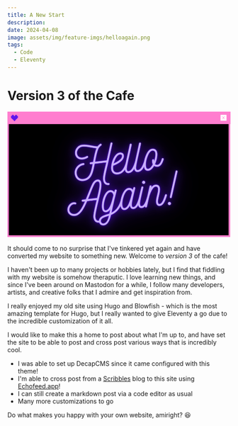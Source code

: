 ```yaml
---
title: A New Start
description: 
date: 2024-04-08
image: assets/img/feature-imgs/helloagain.png
tags:
  - Code
  - Eleventy
---
```

# Version 3 of the Cafe

![Hello Again graphic](/src/assets/img/feature-imgs/helloagain.png)

It should come to no surprise that I've tinkered yet again and have converted my website to something new. Welcome to *version 3* of the cafe!

I haven't been up to many projects or hobbies lately, but I find that fiddling with my website is somehow theraputic. I love learning new things, and since I've been around on Mastodon for a while, I follow many developers, artists, and creative folks that I admire and get inspiration from. 

I really enjoyed my old site using Hugo and Blowfish - which is the most amazing template for Hugo, but I really wanted to give Eleventy a go due to the incredible customization of it all. 

I would like to make this a home to post about what I'm up to, and have set the site to be able to post and cross post various ways that is incredibly cool. 

- I was able to set up DecapCMS since it came configured with this theme!
- I'm able to cross post from a [Scribbles](https://scribbles.page) blog to this site using [Echofeed.app](https://echofeed.app)!
- I can still create a markdown post via a code editor as usual
- Many more customizations to go

Do what makes you happy with your own website, amiright? 😆